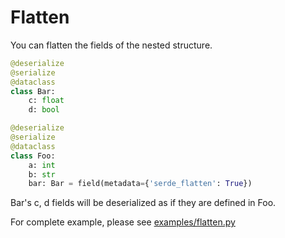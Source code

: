 # Flatten

You can flatten the fields of the nested structure.

```python
@deserialize
@serialize
@dataclass
class Bar:
    c: float
    d: bool

@deserialize
@serialize
@dataclass
class Foo:
    a: int
    b: str
    bar: Bar = field(metadata={'serde_flatten': True})
```

Bar's c, d fields will be deserialized as if they are defined in Foo.

For complete example, please see [examples/flatten.py](https://github.com/yukinarit/pyserde/blob/master/examples/flatten.py)
